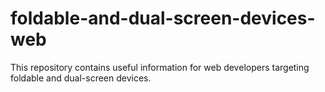 # foldable-and-dual-screen-devices-web
This repository contains useful information for web developers targeting foldable and dual-screen devices.
